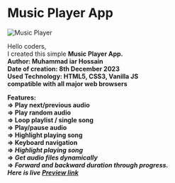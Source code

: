 # Music Player App

![Music Player](https://github.com/Md-Iar-Hossain/Music_Player_App/assets/72465649/1dd02930-2fcc-4f10-8e2e-063be0e104b9)


Hello  coders,  
I created this simple <b> Music Player App.  
<b> Author: </b> Muhammad iar Hossain<br>
<b> Date of creation: </b> 8th December 2023<br>
<b> Used Technology: </b> HTML5, CSS3, Vanilla JS<br>
compatible with all major web browsers 

Features: <br>
 => Play next/previous audio  
 => Play random audio  
 => Loop playlist / single song   
 => Play/pause audio   
 => Highlight playing song   
 => Keyboard navigation   
 => <i> Highlight playing song </i>  
 => <i> Get audio files dynamically </i>  
 => <i> Forward and backward duration through progress.  
Here is live <a href="https://md-iar-hossain.github.io/Music_Player_App/" target="_blank"> Preview link</a>
